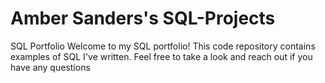 # Amber Sanders's SQL-Projects
SQL Portfolio
Welcome to my SQL portfolio! This code repository contains examples of SQL I've written. Feel free to take a look and reach out if you have any questions
